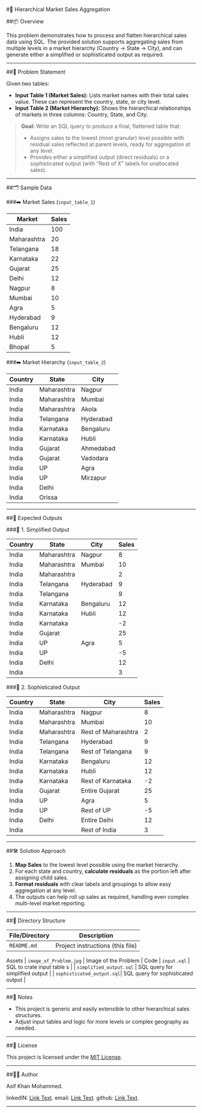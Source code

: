 #🚀 Hierarchical Market Sales Aggregation

##📦 Overview

This problem demonstrates how to process and flatten hierarchical sales data using SQL. The provided solution supports aggregating sales from multiple levels in a market hierarchy (Country → State → City), and can generate either a simplified or sophisticated output as required.

---

##🚀 Problem Statement

Given two tables:

- **Input Table 1 (Market Sales):** Lists market names with their total sales value. These can represent the country, state, or city level.
- **Input Table 2 (Market Hierarchy):** Shows the hierarchical relationships of markets in three columns: Country, State, and City.

> **Goal:** Write an SQL query to produce a final, flattened table that:
> - Assigns sales to the lowest (most granular) level possible with residual sales reflected at parent levels, ready for aggregation at any level.
> - Provides either a simplified output (direct residuals) or a sophisticated output (with "Rest of X" labels for unallocated sales).

---

##🗂️ Sample Data

###➡️ Market Sales (`input_table_1`)

| Market       | Sales |
|--------------|-------|
| India        | 100   |
| Maharashtra  | 20    |
| Telangana    | 18    |
| Karnataka    | 22    |
| Gujarat      | 25    |
| Delhi        | 12    |
| Nagpur       | 8     |
| Mumbai       | 10    |
| Agra         | 5     |
| Hyderabad    | 9     |
| Bengaluru    | 12    |
| Hubli        | 12    |
| Bhopal       | 5     |

###➡️ Market Hierarchy (`input_table_2`)

| Country | State       | City      |
|---------|-------------|-----------|
| India   | Maharashtra | Nagpur    |
| India   | Maharashtra | Mumbai    |
| India   | Maharashtra | Akola     |
| India   | Telangana   | Hyderabad |
| India   | Karnataka   | Bengaluru |
| India   | Karnataka   | Hubli     |
| India   | Gujarat     | Ahmedabad |
| India   | Gujarat     | Vadodara  |
| India   | UP          | Agra      |
| India   | UP          | Mirzapur  |
| India   | Delhi       |           |
| India   | Orissa      |           |

---

##🎯 Expected Outputs

###🌱 1. Simplified Output

| Country | State       | City      | Sales |
|---------|-------------|-----------|-------|
| India   | Maharashtra | Nagpur    | 8     |
| India   | Maharashtra | Mumbai    | 10    |
| India   | Maharashtra |           | 2     |
| India   | Telangana   | Hyderabad | 9     |
| India   | Telangana   |           | 9     |
| India   | Karnataka   | Bengaluru | 12    |
| India   | Karnataka   | Hubli     | 12    |
| India   | Karnataka   |           | -2    |
| India   | Gujarat     |           | 25    |
| India   | UP          | Agra      | 5     |
| India   | UP          |           | -5    |
| India   | Delhi       |           | 12    |
| India   |             |           | 3     |

###🌳 2. Sophisticated Output

| Country | State       | City                | Sales |
|---------|-------------|---------------------|-------|
| India   | Maharashtra | Nagpur              | 8     |
| India   | Maharashtra | Mumbai              | 10    |
| India   | Maharashtra | Rest of Maharashtra | 2     |
| India   | Telangana   | Hyderabad           | 9     |
| India   | Telangana   | Rest of Telangana   | 9     |
| India   | Karnataka   | Bengaluru           | 12    |
| India   | Karnataka   | Hubli               | 12    |
| India   | Karnataka   | Rest of Karnataka   | -2    |
| India   | Gujarat     | Entire Gujarat      | 25    |
| India   | UP          | Agra                | 5     |
| India   | UP          | Rest of UP          | -5    |
| India   | Delhi       | Entire Delhi        | 12    |
| India   |             | Rest of India       | 3     |

---

##🛠️ Solution Approach

1. **Map Sales** to the lowest level possible using the market hierarchy.
2. For each state and country, **calculate residuals** as the portion left after assigning child sales.
3. **Format residuals** with clear labels and groupings to allow easy aggregation at any level.
4. The outputs can help roll up sales as required, handling even complex multi-level market reporting.

----
##📁  Directory Structure

| File/Directory             | Description                                                   |
|---------------------------|----------------------------------------------------------------|
| `README.md`               | Project instructions (this file)                               |
Assets
| `image_of_Problem.jpg`    | Image of the Problem                                           |
Code
| `input.sql`               | SQL to crate input table     s                                 |
| `simplified_output.sql`   | SQL query for simplified output                                |
| `sophisticated_output.sql`| SQL query for sophisticated output                             |

---

##🤔 Notes

- This project is generic and easily extensible to other hierarchical sales structures.
- Adjust input tables and logic for more levels or complex geography as needed.

---

##📜 License

This project is licensed under the [MIT License](LICENSE).

---

##👨‍💻 Author

Asif Khan Mohammed.

linkedIN: [Link Text](https://www.linkedin.com/in/asif-khan-mohammed-aksi/).
email: [Link Text](asif.md1805@gmail.com).
github: [Link Text](https://github.com/asifkhan1805).

---


